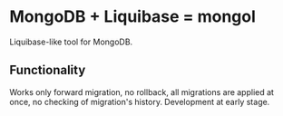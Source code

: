 # MongoDB + Liquibase = mongol

Liquibase-like tool for MongoDB.

## Functionality

Works only forward migration, no rollback, all migrations are applied at once, no checking of migration's history. Development at early stage.

